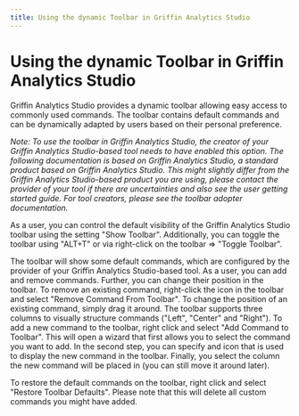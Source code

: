```yaml
---
title: Using the dynamic Toolbar in Griffin Analytics Studio
---
```


# Using the dynamic Toolbar in Griffin Analytics Studio

Griffin Analytics Studio provides a dynamic toolbar allowing easy access to commonly used commands. The toolbar contains default commands and can be dynamically adapted by users based on their personal preference.

*Note: To use the toolbar in Griffin Analytics Studio, the creator of your Griffin Analytics Studio-based tool needs to have enabled this option. The following documentation is based on Griffin Analytics Studio, a standard product based on Griffin Analytics Studio. This might slightly differ from the Griffin Analytics Studio-based product you are using, please contact the provider of your tool if there are uncertainties and also see the user getting started guide. For tool creators, please see the toolbar adopter documentation.*

As a user, you can control the default visibility of the Griffin Analytics Studio toolbar using the setting "Show Toolbar". Additionally, you can toggle the toolbar using "ALT+T" or via right-click on the toolbar => "Toggle Toolbar".

The toolbar will show some default commands, which are configured by the provider of your Griffin Analytics Studio-based tool. As a user, you can add and remove commands. Further, you can change their position in the toolbar. To remove an existing command, right-click the icon in the toolbar and select "Remove Command From Toolbar". To change the position of an existing command, simply drag it around. The toolbar supports three columns to visually structure commands ("Left", "Center" and "Right").
To add a new command to the toolbar, right click and select "Add Command to Toolbar". This will open a wizard that first allows you to select the command you want to add. In the second step, you can specify and icon that is used to display the new command in the toolbar. Finally, you select the column the new command will be placed in (you can still move it around later).

To restore the default commands on the toolbar, right click and select "Restore Toolbar Defaults". Please note that this will delete all custom commands you might have added.
